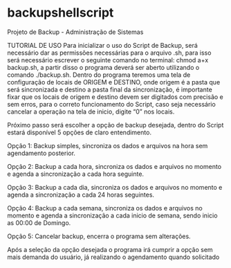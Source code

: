 # backupshellscript
Projeto de Backup - Administração de Sistemas

TUTORIAL DE USO
Para inicializar o uso do Script de Backup, será necessário dar as permissões necessárias para o arquivo .sh,
para isso será necessário escrever o seguinte comando no terminal: chmod a+x backup.sh, a partir 
disso o programa deverá ser aberto utilizando o comando ./backup.sh.
Dentro do programa teremos uma tela de configuração de locais de ORIGEM e DESTINO, 
onde origem é a pasta que será sincronizada e destino a pasta final da sincronização,
é importante fixar que os locais de origem e destino devem ser digitados com precisão e sem erros,
para o correto funcionamento do Script, caso seja necessário cancelar a operação na tela de inicio, digite “0” nos locais.

Próximo passo será escolher a opção de backup desejada, dentro do Script estará disponível 5 opções de claro entendimento.

Opção 1: Backup simples, sincroniza os dados e arquivos na hora sem agendamento posterior.

Opção 2: Backup a cada hora, sincroniza os dados e arquivos no momento e agenda a sincronização a cada hora seguinte.

Opção 3: Backup a cada dia, sincroniza os dados e arquivos no momento e agenda a sincronização a cada 24 horas seguintes.

Opção 4: Backup a cada semana, sincroniza os dados e arquivos no momento e agenda a sincronização a cada inicio de semana, sendo inicio as 00:00
de Domingo.

Opção 5: Cancelar backup, encerra o programa sem alterações.


Após a seleção da opção desejada o programa irá cumprir a opção sem mais
demanda do usuário, já realizando o agendamento quando solicitado
